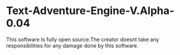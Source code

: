 Text-Adventure-Engine-V.Alpha-0.04
=================================
This software Is fully open source.The creator doesnt take
any responsibilities for any damage done by this software.
